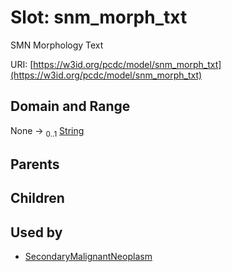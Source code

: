 
# Slot: snm_morph_txt


SMN Morphology Text

URI: [https://w3id.org/pcdc/model/snm_morph_txt](https://w3id.org/pcdc/model/snm_morph_txt)


## Domain and Range

None &#8594;  <sub>0..1</sub> [String](types/String.md)

## Parents


## Children


## Used by

 * [SecondaryMalignantNeoplasm](SecondaryMalignantNeoplasm.md)
